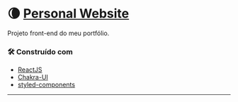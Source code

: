 #  :waning_crescent_moon: [Personal Website](https://janiscostadelli.github.io/personal-website/)

Projeto front-end do meu portfólio.

### 🛠️ Construído com

* [ReactJS](https://pt-br.reactjs.org/)
* [Chakra-UI](https://chakra-ui.com/)
* [styled-components](https://styled-components.com/)

---
